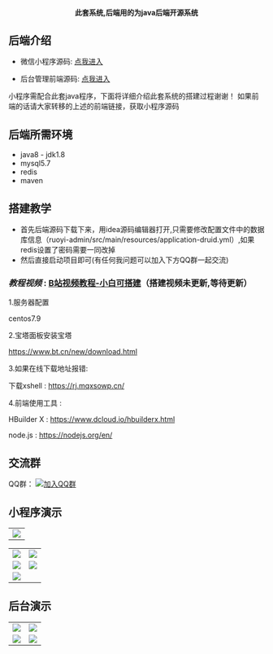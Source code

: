<h4 align="center">此套系统,后端用的为java后端开源系统</h4>

## 后端介绍

* 微信小程序源码: [点我进入](https://gitee.com/e0cia/chatgpt_wechat_font)

* 后台管理前端源码: [点我进入](https://gitee.com/e0cia/chatgpt_wechat_manager)

小程序需配合此套java程序，下面将详细介绍此套系统的搭建过程谢谢！
如果前端的话请大家转移的上述的前端链接，获取小程序源码

## 后端所需环境

* java8 - jdk1.8
* mysql5.7
* redis
* maven

## 搭建教学

* 首先后端源码下载下来，用idea源码编辑器打开,只需要修改配置文件中的数据库信息（ruoyi-admin/src/main/resources/application-druid.yml）,如果redis设置了密码需要一同改掉
* 然后直接启动项目即可(有任何我问题可以加入下方QQ群一起交流)

###  **_教程视频_**  : [B站视频教程-小白可搭建](https://space.bilibili.com/342298458/channel/seriesdetail?sid=3077994&ctype=0)（搭建视频未更新,等待更新）


1.服务器配置

centos7.9

2.宝塔面板安装宝塔

https://www.bt.cn/new/download.html

3.如果在线下载地址报错:

下载xshell : https://rj.mqxsowp.cn/

4.前端使用工具 : 

HBuilder X : https://www.dcloud.io/hbuilderx.html

node.js : https://nodejs.org/en/



## 交流群

QQ群： [![加入QQ群](https://image.hongchiqingyun.com/qqgroup.jpg)](https://qm.qq.com/cgi-bin/qm/qr?k=r9wUrNxH5gX-EdMMdN4cVOt8MyQV2MnL&jump_from=webapi&authKey=UHRma7Iwg1U6UtlS9tWVEfhcU0WaNJuwRW3H1NHNDQjIkIvCpjC/RdNwFaMjxF3W) 


## 小程序演示
<table>
    <tr>
        <td><img src="https://image.hongchiqingyun.com/gh_35c30216652f_258.jpg"/></td>
    </tr>
</table>

<table>
    <tr>
        <td><img src="https://image.hongchiqingyun.com/1.jpg"/></td>
        <td><img src="https://image.hongchiqingyun.com/2.jpg"/></td>
    </tr>
    <tr>
        <td><img src="https://image.hongchiqingyun.com/3.jpg"/></td>
        <td><img src="https://image.hongchiqingyun.com/4.jpg"/></td>
    </tr>
    <tr>
        <td><img src="https://image.hongchiqingyun.com/5.jpg"/></td>
    </tr>	 
 
</table>




## 后台演示
<table>
    <tr>
        <td><img src="https://image.hongchiqingyun.com/hou1.png"/></td>
        <td><img src="https://image.hongchiqingyun.com/hou2.png"/></td>
    </tr>
    <tr>
        <td><img src="https://image.hongchiqingyun.com/hou3.png"/></td>
        <td><img src="https://image.hongchiqingyun.com/hou4.png"/></td>
    </tr>
 
</table>
